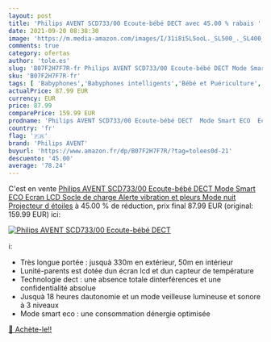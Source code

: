```yaml
---
layout: post
title: 'Philips AVENT SCD733/00 Ecoute-bébé DECT avec 45.00 % rabais '
date: 2021-09-20 08:38:30
image: 'https://m.media-amazon.com/images/I/31i8i5L5ooL._SL500_._SL400_.jpg'
comments: true
category: ofertas
author: 'tole.es'
slug: 'B07F2H7F7R-fr Philips AVENT SCD733/00 Ecoute-bébé DECT Mode Smart ECO...'
sku: 'B07F2H7F7R-fr'
tags: [ 'Babyphones','Babyphones intelligents','Bébé et Puériculture','Sécurité de bébé','philips avent', ]
actualPrice: 87.99 EUR
currency: EUR
price: 87.99
comparePrice: 159.99 EUR
prodname: 'Philips AVENT SCD733/00 Ecoute-bébé DECT  Mode Smart ECO  Ecran LCD  Socle de charge  Alerte vibration et pleurs  Mode nuit  Projecteur d étoiles'
country: 'fr'
flag: '🇫🇷'
brand: 'Philips AVENT'
buyurl: 'https://www.amazon.fr/dp/B07F2H7F7R/?tag=tolees0d-21'
descuento: '45.00'
average: '78.24'
---
```


C'est en vente [Philips AVENT SCD733/00 Ecoute-bébé DECT  Mode Smart ECO  Ecran LCD  Socle de charge  Alerte vibration et pleurs  Mode nuit  Projecteur d étoiles](https://www.amazon.fr/dp/B07F2H7F7R/?tag=tolees0d-21)  à  45.00 % de réduction, prix final  87.99 EUR (original: 159.99 EUR) ici:

[![Philips AVENT SCD733/00 Ecoute-bébé DECT](https://m.media-amazon.com/images/I/31i8i5L5ooL._SL500_._SL400_.jpg)](https://www.amazon.fr/dp/B07F2H7F7R/?tag=tolees0d-21)

ℹ️:

- Très longue portée : jusquà 330m en extérieur, 50m en intérieur
- Lunité-parents est dotée dun écran lcd et dun capteur de température
- Technologie dect : une absence totale dinterférences et une confidentialité absolue
- Jusquà 18 heures dautonomie et un mode veilleuse lumineuse et sonore à 3 niveaux
- Mode smart eco : une consommation dénergie optimisée

[🛒 Achète-le!!](https://www.amazon.fr/dp/B07F2H7F7R/?tag=tolees0d-21)
